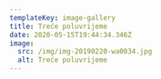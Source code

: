 ```yaml
---
templateKey: image-gallery
title: Treće poluvrijeme
date: 2020-05-15T19:44:34.346Z
image:
  src: /img/img-20190220-wa0034.jpg
  alt: Treće poluvrijeme
---
```

